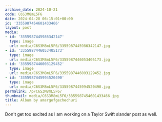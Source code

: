 ```yaml
---
archive_date: 2024-10-21
code: C6S3M8mL5F6
date: 2024-04-28 06:15:01+00:00
id: '3355987454601433466'
layout: post
media:
- id: '3355987445986342147'
  type: image
  url: media/C6S3M8mL5F6/3355987445986342147.jpg
- id: '3355987446053405173'
  type: image
  url: media/C6S3M8mL5F6/3355987446053405173.jpg
- id: '3355987446003129452'
  type: image
  url: media/C6S3M8mL5F6/3355987446003129452.jpg
- id: '3355987445994520490'
  type: image
  url: media/C6S3M8mL5F6/3355987445994520490.jpg
permalink: /p/C6S3M8mL5F6/
thumbnail: media/C6S3M8mL5F6/3355987454601433466.jpg
title: Album by amargofgechechuri
---
```


Don't get too excited as I am working on a Taylor Swift slander post as well.